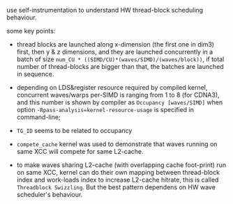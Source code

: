 
use self-instrumentation to understand HW thread-block scheduling behaviour.

some key points:

 - thread blocks are launched along x-dimension (the first one in dim3) first, then y & z dimensions, and they are launched concurrently in a batch of size `num_CU * ((SIMD/CU)*(waves/SIMD)/(waves/block))`, if total number of thread-blocks are bigger than that, the batches are launched in sequence.

 - depending on LDS&register resource required by compiled kernel, concurrent waves/warps per-SIMD is ranging from 1 to 8 (for CDNA3), and this number is shown by compiler as `Occupancy [waves/SIMD]` when option `-Rpass-analysis=kernel-resource-usage` is specified in command-line;

  - `TG_ID` seems to be related to occupancy

  - `compete_cache` kernel was used to demonstrate that waves running on same XCC will compete for same L2-cache.

  - to make waves sharing L2-cache (with overlapping cache foot-print) run on same XCC,  kernel can do their own mapping between thread-block index and work-loads index to increase L2-cache hitrate, this is called `Threadblock Swizzling`. But the best pattern dependens on HW wave scheduler's behaviour.
